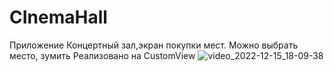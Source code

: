 # CInemaHall
Приложение Концертный зал,экран покупки мест.
Можно выбрать место, зумить
Реализовано на CustomView
![video_2022-12-15_18-09-38](https://user-images.githubusercontent.com/70865564/207882910-a8a80a3a-dc86-40c5-b6c2-00903c8a7d29.gif)
